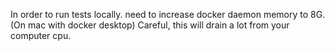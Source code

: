 In order to run tests locally. need to increase docker daemon memory to 8G. (On mac with docker desktop)
Careful, this will drain a lot from your computer cpu.